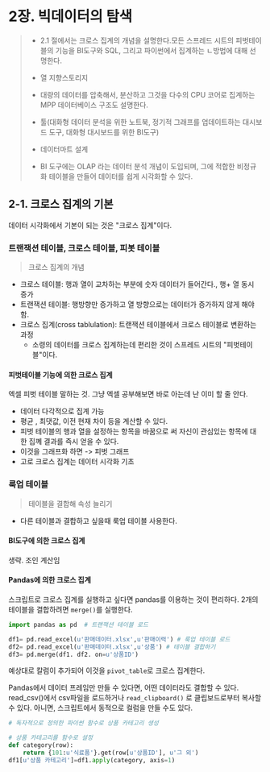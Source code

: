 # 2장. 빅데이터의 탐색

> * 2.1 절에서는 크로스 집계의 개념을 설명한다.모든 스프레드 시트의 피벗테이블의 기능을 BI도구와 SQL, 그리고 파이썬에서 집계하는 ㄴ방법에 대해 선명한다.
> * 열 지향스토리지
> * 대량의 데이터를 압축해서, 분산하고 그것을  다수의  CPU 코어로 집계하는 MPP 데이터베이스 구조도 설명한다.
> * 툴(대화형 데이터 분석을 위한 노트북, 정기적 그래프를 업데이트하는 대시보드 도구, 대화형 대시보드를 위한 BI도구)
> * 데이터마트 설계
>
> * BI 도구에는 OLAP 라는 데이터 분석 개념이 도입되며, 그에 적합한 비정규화 테이블을 만들어 데이터를 쉽게 시각화할 수 있다.



## 2-1. 크로스 집계의 기본

데이터 시각화에서 기본이 되는 것은 "크로스 집계"이다. 



### 트랜잭션 테이블, 크로스 테이블, 피봇 테이블

> 크로스 집계의 개념



* 크로스 테이블: 행과 열이 교차하는 부분에 숫자 데이터가 들어간다., 행+ 열 동시 증가
* 트랜잭션 테이블: 행방향만 증가하고 열 방향으로는 데이터가 증가하지 않게 해야함.
* 크로스 집계(cross tablulation): 트랜잭션 테이블에서 크로스 테이블로 변환하는 과정
  * 소령의 데이터를 크로스 집계하는데 편리한 것이 스프레드 시트의 "피벗테이블"이다. 



#### 피벗테이블 기능에 의한 크로스 집계

엑셀 피벗 테이블 말하는 것. 그냥 엑셀 공부해보면 바로 아는데 난 이미 할 줄 안다.

* 데이터 다각적으로 집계 가능
* 평균 , 최댓값, 이전 현재 차이 등을 계산할 수 있다.
* 피벗 테이블의 행과 열을 설정하는 항목을 바꿈으로 써 자신이 관심있는 항목에 대한 집꼐 결과를 즉시 얻을 수 있다.
* 이것을 그래프화 하면 -> 피벗 그래프
*  고로 크로스 집계는 데이터 시각화 기초





### 룩업 테이블

> 테이블을 결합해 속성 늘리기

* 다른 테이블과 결합하고 싶을때 룩업 테이블 사용한다.



#### BI도구에 의한 크로스 집계

생략. 조인 계산임

#### Pandas에 의한 크로스 집계

스크립트로 크로스 집계를 실행하고 싶다면 pandas를 이용하는 것이 편리하다. 2개의 테이블을 결합하려면 `merge()`를 실행한다.

```python
import pandas as pd  # 트랜잭션 테이블 로드

df1= pd.read_excel(u'판매데이터.xlsx',u'판매이력') # 룩업 테이블 로드
df2= pd.read_excel(u'판매데이터.xlsx',u'상품') # 테이블 결합하기
df3= pd.merge(df1. df2. on=u'상품ID')
```

예상대로 칼럼이 추가되어 이것을 `pivot_table`로 크로스 집계한다.

Pandas에서 데이터 프레임만 만들 수 있다면, 어떤 데이터라도 결합할 수 있다. read_csv()에서 csv파일을 로드하거나 `read_clipboard()` 로 클립보드로부터 복사할 수 있다. 아니면, 스크립트에서 동적으로 컬럼을 만들 수도 있다. 

```python
# 독자적으로 정의한 파이썬 함수로 상품 카테고리 생성

# 상품 카테고리를 함수로 설정
def category(row):
	return {101:u'식료품'}.get(row[u'상품ID'], u'그 외')
df1[u'상품 카테고리']=df1.apply(category, axis=1)
```


